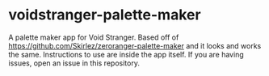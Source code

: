 # voidstranger-palette-maker
A palette maker app for Void Stranger. Based off of https://github.com/Skirlez/zeroranger-palette-maker and it looks and works the same.
Instructions to use are inside the app itself. If you are having issues, open an issue in this repository.
